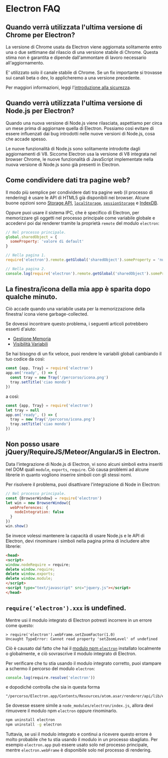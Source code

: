 # Electron FAQ

## Quando verrà utilizzata l'ultima versione di Chrome per Electron?

La versione di Chrome usata da Electron viene aggiornata solitamente entro una o
due settimane dal rilascio di una versione stabile di Chrome. Questa stima non è
garantita e dipende dall'ammontare di lavoro necessario all'aggiornamento.

E' utilizzato solo il canale stabile di Chrome. Se un fix importante si trovasse
sui canali beta o dev, lo applicheremo a una versione precedente.

Per maggiori informazioni, leggi l'[introduzione alla sicurezza](tutorial/sicurezza.md).

## Quando verrà utilizzata l'ultima versione di Node.js per Electron?

Quando una nuova versione di Node.js viene rilasciata, aspettiamo per circa un
mese prima di aggiornare quella di Electron. Possiamo così evitare di essere
influenzati dai bug introdotti nelle nuove versioni di Node.js, cosa che accade
spesso.

Le nuove funzionalità di Node.js sono solitamente introdotte dagli aggiornamenti
di V8. Siccome Electron usa la versione di V8 integrata nel browser Chrome, le
nuove funzionalità di JavaScript implementate nella nuova versione di Node.js
sono già presenti in Electron.

## Come condividere dati tra pagine web?

Il modo più semplice per condividere dati tra pagine web (il processo di 
rendering) è usare le API di HTML5 già disponibili nei browser. Alcune buone
opzioni sono [Storage API][storage], [`localStorage`][local-storage],
[`sessionStorage`][session-storage] e [IndexDB][indexed-db].

Oppure puoi usare il sistema IPC, che è specifico di Electron, per memorizzare
gli oggetti nel processo principale come variabile globale e accedervi poi
dai renderer tramite la proprietà `remote` del modulo `electron`:

```javascript
// Nel processo principale.
global.sharedObject = {
  someProperty: 'valore di default'
}
```

```javascript
// Nella pagina 1.
require('electron').remote.getGlobal('sharedObject').someProperty = 'nuovo valore'
```

```javascript
// Nella pagina 2.
console.log(require('electron').remote.getGlobal('sharedObject').someProperty)
```

## La finestra/icona della mia app è sparita dopo qualche minuto.

Ciò accade quando una variabile usata per la memorizzazione della finestra/
icona viene garbage-collected.

Se dovessi incontrare questo problema, i seguenti articoli potrebbero esserti
d'aiuto:

* [Gestione Memoria][memory-management]
* [Visibilità Variabili][variable-scope]

Se hai bisogno di un fix veloce, puoi rendere le variabili globali cambiando il
tuo codice da così:

```javascript
const {app, Tray} = require('electron')
app.on('ready', () => {
  const tray = new Tray('/percorso/icona.png')
  tray.setTitle('ciao mondo')
})
```

a così:

```javascript
const {app, Tray} = require('electron')
let tray = null
app.on('ready', () => {
  tray = new Tray('/percorso/icona.png')
  tray.setTitle('ciao mondo')
})
```

## Non posso usare jQuery/RequireJS/Meteor/AngularJS in Electron.

Data l'integrazione di Node.js di Electron, vi sono alcuni simboli extra
inseriti nel DOM quali `module`, `exports`, `require`. Ciò causa problemi ad
alcune librerie in quanto vogliono inserire simboli con gli stessi nomi.

Per risolvere il problema, puoi disattivare l'integrazione di Node in Electron:

```javascript
// Nel processo principale.
const {BrowserWindow} = require('electron')
let win = new BrowserWindow({
  webPreferences: {
    nodeIntegration: false
  }
})
win.show()
```

Se invece volessi mantenere la capacità di usare Node.js e le API di Electron,
devi rinominare i simboli nella pagina prima di includere altre librerie:

```html
<head>
<script>
window.nodeRequire = require;
delete window.require;
delete window.exports;
delete window.module;
</script>
<script type="text/javascript" src="jquery.js"></script>
</head>
```

## `require('electron').xxx` is undefined.

Mentre usi il modulo integrato di Electron potresti incorrere in un errore
come questo:

```
> require('electron').webFrame.setZoomFactor(1.0)
Uncaught TypeError: Cannot read property 'setZoomLevel' of undefined
```

Ciò è causato dal fatto che hai il [modulo npm `electron`][electron-module]
installato localmente o globalmente, e ciò sovrascrive il modulo integrato di
Electron.

Per verificare che tu stia usando il modulo integrato corretto, puoi stampare a
schermo il percorso del modulo `electron`:

```javascript
console.log(require.resolve('electron'))
```

e dopodiché controlla che sia in questa forma

```
"/percorso/Electron.app/Contents/Resources/atom.asar/renderer/api/lib/exports/electron.js"
```

Se dovesse essere simile a `node_modules/electron/index.js`, allora devi
rimuovere il modulo npm `electron` oppure rinominarlo.

```bash
npm uninstall electron
npm uninstall -g electron
```

Tuttavia, se usi il modulo integrato e continui a ricevere questo errore è molto
probabile che tu stia usando il modulo in un processo sbagliato. Per esempio
`electron.app` può essere usato solo nel processo principale, mentre
`electron.webFrame` è disponibile solo nel processo di rendering.

[memory-management]: https://developer.mozilla.org/en-US/docs/Web/JavaScript/Memory_Management
[variable-scope]: https://msdn.microsoft.com/library/bzt2dkta(v=vs.94).aspx
[electron-module]: https://www.npmjs.com/package/electron
[storage]: https://developer.mozilla.org/en-US/docs/Web/API/Storage
[local-storage]: https://developer.mozilla.org/en-US/docs/Web/API/Window/localStorage
[session-storage]: https://developer.mozilla.org/en-US/docs/Web/API/Window/sessionStorage
[indexed-db]: https://developer.mozilla.org/en-US/docs/Web/API/IndexedDB_API
